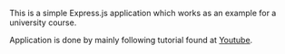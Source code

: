 This is a simple Express.js application which works as an example for a university course.

Application is done by mainly following tutorial found at [Youtube](https://www.youtube.com/watch?v=gnsO8-xJ8rs&t).
